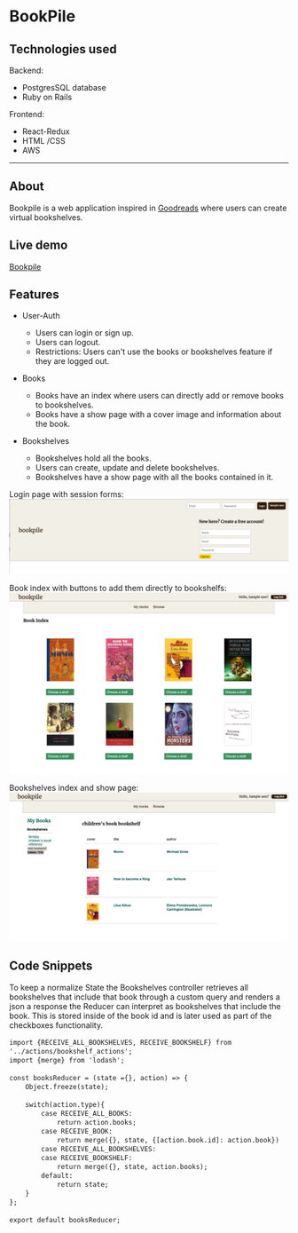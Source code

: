 # BookPile

 ## Technologies used

  Backend:
  * PostgresSQL database
  * Ruby on Rails
  
  Frontend:
  * React-Redux
  * HTML /CSS
  * AWS 

---
## About

Bookpile is a web application inspired in [Goodreads](https://www.goodreads.com/) where users can create virtual bookshelves.

## Live demo
[Bookpile](https://bookpile.herokuapp.com/#/)



## Features

  * User-Auth
    * Users can login or sign up.
    * Users can logout.
    * Restrictions: Users can't use the books or bookshelves feature if they are logged out.
    
  * Books
    * Books have an index where users can directly add or remove books to bookshelves.
    * Books have a show page with a cover image and information about the book.
  
  * Bookshelves
    * Bookshelves hold all the books.
    * Users can create, update and delete bookshelves.
    * Bookshelves have a show page with all the books contained in it.


Login page with session forms:
![Login page](app/assets/images/login.png)

Book index with buttons to add them directly to bookshelfs:
![Book index](app/assets/images/book_index.png)

Bookshelves index and show page:
![Bookshelves](app/assets/images/bookshelves.png)

## Code Snippets

To keep a normalize State the Bookshelves controller retrieves all bookshelves
that include that book through a custom query and renders a json a response the Reducer can interpret as bookshelves that include the book. This is stored inside of the book id and is later used as part of the checkboxes functionality.





```import {RECEIVE_BOOK, RECEIVE_ALL_BOOKS} from '../actions/book_actions';
import {RECEIVE_ALL_BOOKSHELVES, RECEIVE_BOOKSHELF} from '../actions/bookshelf_actions';
import {merge} from 'lodash';

const booksReducer = (state ={}, action) => {
    Object.freeze(state);
    
    switch(action.type){
        case RECEIVE_ALL_BOOKS:
            return action.books;
        case RECEIVE_BOOK:
            return merge({}, state, {[action.book.id]: action.book})
        case RECEIVE_ALL_BOOKSHELVES:
        case RECEIVE_BOOKSHELF:
            return merge({}, state, action.books);
        default:
            return state;
    }
};

export default booksReducer; 
```

